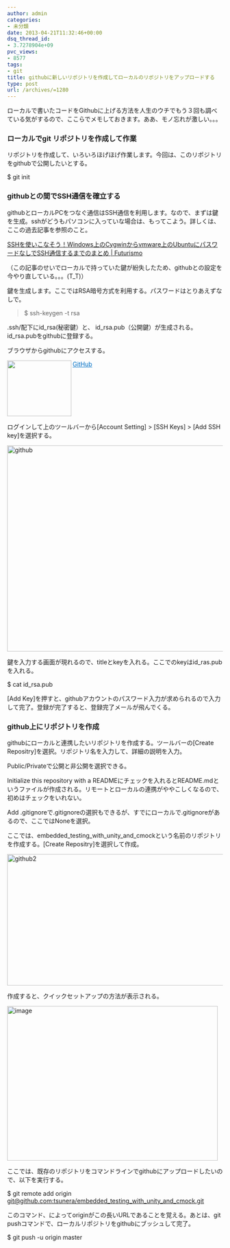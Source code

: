```yaml
---
author: admin
categories:
- 未分類
date: 2013-04-21T11:32:46+00:00
dsq_thread_id:
- 3.7278904e+09
pvc_views:
- 8577
tags:
- git
title: githubに新しいリポジトリを作成してローカルのリポジトリをアップロードする
type: post
url: /archives/=1280
---
```


ローカルで書いたコードをGithubに上げる方法を人生のウチでもう３回も調べている気がするので、ここらでメモしておきます。ああ、モノ忘れが激しい。。。

### ローカルでgit リポジトリを作成して作業

リポジトリを作成して、いろいろほげほげ作業します。今回は、このリポジトリをgithubで公開したいとする。

$ git init

### githubとの間でSSH通信を確立する

githubとローカルPCをつなぐ通信はSSH通信を利用します。なので、まずは鍵を生成。sshがどうもパソコンに入っていな場合は、もってこよう。詳しくは、ここの過去記事を参照のこと。

[SSHを使いこなそう！Windows上のCygwinからvmware上のUbuntuにパスワードなしでSSH通信するまでのまとめ | Futurismo][1]

（この記事のせいでローカルで持っていた鍵が紛失したため、githubとの設定を今やり直している。。。(T_T)）

鍵を生成します。ここではRSA暗号方式を利用する。パスワードはとりあえずなしで。

> $ ssh-keygen -t rsa

.ssh/配下にid\_rsa(秘密鍵）と、 id\_rsa.pub（公開鍵）が生成される。id_rsa.pubをgithubに登録する。

ブラウザからgithubにアクセスする。

<a href="https://github.com/" target="_blank"><img class="alignleft" border="0" alt="" align="left" src="http://capture.heartrails.com/150x130/shadow?https://github.com/" width="150" height="130" /></a> <a style="color: #0070c5" href="https://github.com/" target="_blank">GitHub</a>      <img border="0" alt="" src="http://b.hatena.ne.jp/entry/image/https://github.com/" /><br style="clear: both" />

ログインして上のツールバーから[Account Setting] > [SSH Keys] > [Add SSH key]を選択する。

[<img style="background-image: none; border-bottom: 0px; border-left: 0px; padding-left: 0px; padding-right: 0px; display: inline; border-top: 0px; border-right: 0px; padding-top: 0px" title="github" border="0" alt="github" src="http://hmi-me.ciao.jp/wordpress/wp-content/uploads/github_thumb.png" width="602" height="480" />][2]

鍵を入力する画面が現れるので、titleとkeyを入れる。ここでのkeyはid_ras.pubを入れる。

$ cat id_rsa.pub

[Add Key]を押すと、githubアカウントのパスワード入力が求められるので入力して完了。登録が完了すると、登録完了メールが飛んでくる。

### github上にリポジトリを作成

githubにローカルと連携したいリポジトリを作成する。ツールバーの[Create Repositry]を選択。リポジトリ名を入力して、詳細の説明を入力。

Public/Privateで公開と非公開を選択できる。

Initialize this repository with a READMEにチェックを入れるとREADME.mdというファイルが作成される。リモートとローカルの連携がややこしくなるので、初めはチェックをいれない。

Add .gitignoreで.gitignoreの選択もできるが、すでにローカルで.gitignoreがあるので、ここではNoneを選択。

ここでは、embedded\_testing\_with\_unity\_and_cmockという名前のリポジトリを作成する。[Create Repositry]を選択して作成。

[<img style="background-image: none; border-bottom: 0px; border-left: 0px; padding-left: 0px; padding-right: 0px; display: inline; border-top: 0px; border-right: 0px; padding-top: 0px" title="github2" border="0" alt="github2" src="http://hmi-me.ciao.jp/wordpress/wp-content/uploads/github2_thumb.png" width="549" height="306" />][3]

作成すると、クイックセットアップの方法が表示される。

[<img style="background-image: none; border-bottom: 0px; border-left: 0px; padding-left: 0px; padding-right: 0px; display: inline; border-top: 0px; border-right: 0px; padding-top: 0px" title="image" border="0" alt="image" src="http://hmi-me.ciao.jp/wordpress/wp-content/uploads/image_thumb98.png" width="492" height="360" />][4]

ここでは、既存のリポジトリをコマンドラインでgithubにアップロードしたいので、以下を実行する。

$ git remote add origin [git@github.com:tsunera/embedded\_testing\_with\_unity\_and_cmock.git][5] 

このコマンド、によってoriginがこの長いURLであることを覚える。あとは、git pushコマンドで、ローカルリポジトリをgithubにブッシュして完了。

$ git push -u origin master

 [1]: https://futurismo.biz/archives/1266
 [2]: http://hmi-me.ciao.jp/wordpress/wp-content/uploads/github.png
 [3]: http://hmi-me.ciao.jp/wordpress/wp-content/uploads/github2.png
 [4]: http://hmi-me.ciao.jp/wordpress/wp-content/uploads/image98.png
 [5]: mailto:git@github.com:tsunera/embedded_testing_with_unity_and_cmock.git